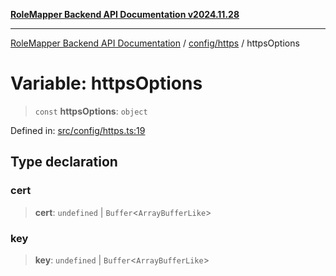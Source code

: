 [**RoleMapper Backend API Documentation v2024.11.28**](../../../README.md)

***

[RoleMapper Backend API Documentation](../../../modules.md) / [config/https](../README.md) / httpsOptions

# Variable: httpsOptions

> `const` **httpsOptions**: `object`

Defined in: [src/config/https.ts:19](https://github.com/FlowCraft-AG/RoleMapper/blob/0866b6f41cea733d4aaa92f0b3af0d2c56ad4eea/backend/src/config/https.ts#L19)

## Type declaration

### cert

> **cert**: `undefined` \| `Buffer`\<`ArrayBufferLike`\>

### key

> **key**: `undefined` \| `Buffer`\<`ArrayBufferLike`\>

